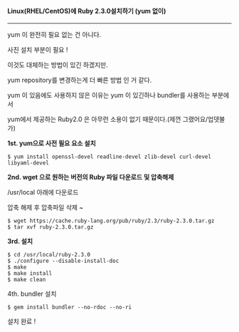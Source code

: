 #### Linux(RHEL/CentOS)에 Ruby 2.3.0설치하기 (yum 없이)

------

yum 이 완전히 필요 없는 건 아니다.

사진 설치 부분이 필요 ! 

이것도 대체하는 방법이 있긴 하겠지만. 

yum repository를 변경하는게 더 빠른 방법 인 거 같다.

yum 이 있음에도 사용하지 않은 이유는 yum 이 있긴하나 bundler를 사용하는 부분에서 

yum에서 제공하는 Ruby2.0 은 아무런 소용이 없기 때문이다.(제껀 그랬어요/업뎃불가)



**1st. yum으로 사전 필요 요소 설치**

```shell
$ yum install openssl-devel readline-devel zlib-devel curl-devel libyaml-devel
```

**2nd. wget 으로 원하는 버전의 Ruby 파일 다운로드 및 압축해제** 

/usr/local 아래에 다운로드

압축 해제 후 압축파일 삭제 ~ 

```shell
$ wget https://cache.ruby-lang.org/pub/ruby/2.3/ruby-2.3.0.tar.gz
$ tar xvf ruby-2.3.0.tar.gz
```

**3rd. 설치**

```shell
$ cd /usr/local/ruby-2.3.0
$ ./configure --disable-install-doc
$ make
$ make install
$ make clean
```

4th. bundler 설치

```shell
$ gem install bundler --no-rdoc --no-ri
```



설치 완료 ! 